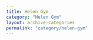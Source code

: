 ```yaml
---
title: Helen Gym
category: "Helen Gym"
layout: archive-categories
permalink: "category/helen-gym"
---
```

